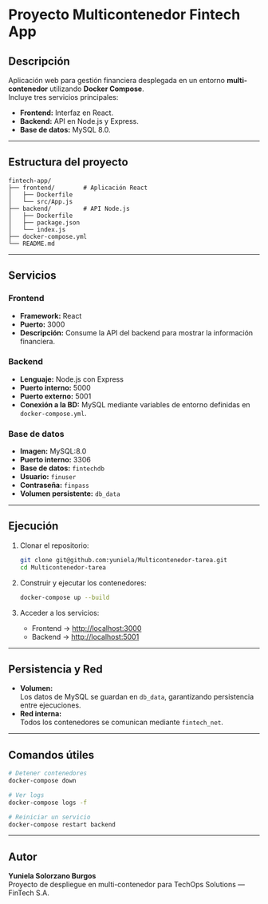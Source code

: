 # Proyecto Multicontenedor Fintech App

## Descripción
Aplicación web para gestión financiera desplegada en un entorno **multi-contenedor** utilizando **Docker Compose**.  
Incluye tres servicios principales:
- **Frontend:** Interfaz en React.
- **Backend:** API en Node.js y Express.
- **Base de datos:** MySQL 8.0.

---

## Estructura del proyecto
```
fintech-app/
├── frontend/        # Aplicación React
│   ├── Dockerfile
│   └── src/App.js
├── backend/         # API Node.js
│   ├── Dockerfile
│   ├── package.json
│   └── index.js
├── docker-compose.yml
└── README.md
```

---

## Servicios

### Frontend
- **Framework:** React  
- **Puerto:** 3000  
- **Descripción:** Consume la API del backend para mostrar la información financiera.  

### Backend
- **Lenguaje:** Node.js con Express  
- **Puerto interno:** 5000  
- **Puerto externo:** 5001  
- **Conexión a la BD:** MySQL mediante variables de entorno definidas en `docker-compose.yml`.  

### Base de datos
- **Imagen:** MySQL:8.0  
- **Puerto interno:** 3306  
- **Base de datos:** `fintechdb`  
- **Usuario:** `finuser`  
- **Contraseña:** `finpass`  
- **Volumen persistente:** `db_data`  

---

## Ejecución

1. Clonar el repositorio:
   ```bash
   git clone git@github.com:yuniela/Multicontenedor-tarea.git
   cd Multicontenedor-tarea
   ```

2. Construir y ejecutar los contenedores:
   ```bash
   docker-compose up --build
   ```

3. Acceder a los servicios:
   - Frontend → [http://localhost:3000](http://localhost:3000)  
   - Backend → [http://localhost:5001](http://localhost:5001)

---

## Persistencia y Red
- **Volumen:**  
  Los datos de MySQL se guardan en `db_data`, garantizando persistencia entre ejecuciones.  
- **Red interna:**  
  Todos los contenedores se comunican mediante `fintech_net`.

---

## Comandos útiles
```bash
# Detener contenedores
docker-compose down

# Ver logs
docker-compose logs -f

# Reiniciar un servicio
docker-compose restart backend
```

---

## Autor
**Yuniela Solorzano Burgos**  
Proyecto de despliegue en multi-contenedor para TechOps Solutions — FinTech S.A.
